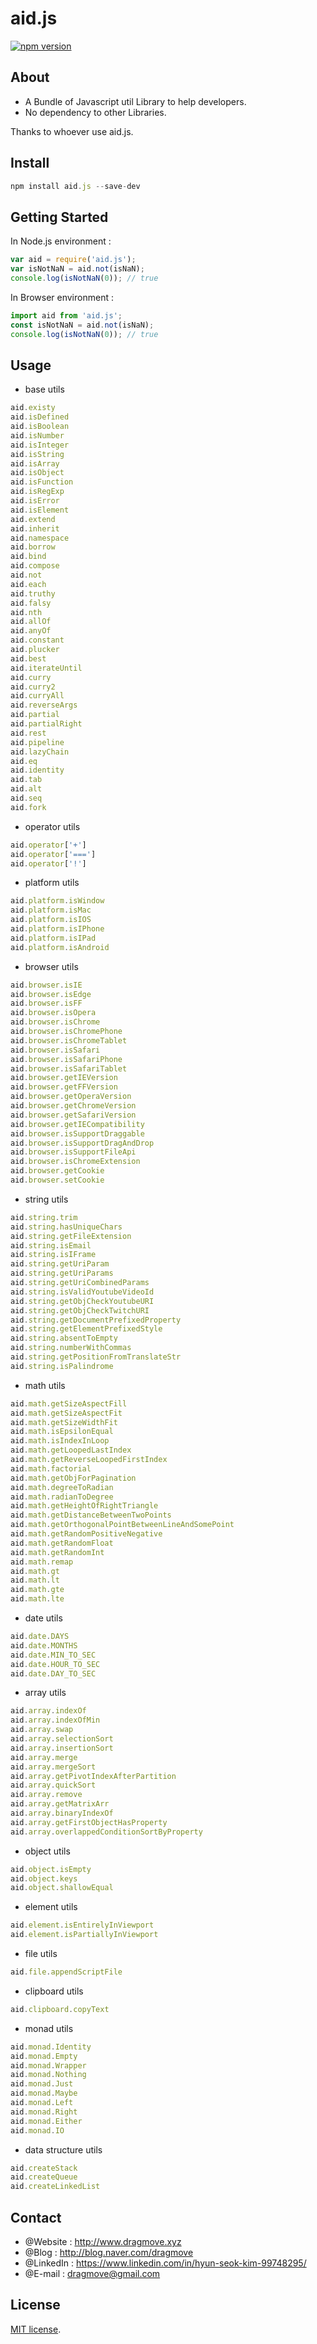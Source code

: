 # aid.js

[![npm version](https://badge.fury.io/js/aid.js.svg)](https://www.npmjs.com/package/aid.js)

## About

* A Bundle of Javascript util Library to help developers.
* No dependency to other Libraries.

Thanks to whoever use aid.js.

## Install

```javascript
npm install aid.js --save-dev
```

## Getting Started

In Node.js environment :

```javascript
var aid = require('aid.js');
var isNotNaN = aid.not(isNaN);
console.log(isNotNaN(0)); // true
```

In Browser environment :

```javascript
import aid from 'aid.js';
const isNotNaN = aid.not(isNaN);
console.log(isNotNaN(0)); // true
```

## Usage

* base utils

```javascript
aid.existy
aid.isDefined
aid.isBoolean
aid.isNumber
aid.isInteger
aid.isString
aid.isArray
aid.isObject
aid.isFunction
aid.isRegExp
aid.isError
aid.isElement
aid.extend
aid.inherit
aid.namespace
aid.borrow
aid.bind
aid.compose
aid.not
aid.each
aid.truthy
aid.falsy
aid.nth
aid.allOf
aid.anyOf
aid.constant
aid.plucker
aid.best
aid.iterateUntil
aid.curry
aid.curry2
aid.curryAll
aid.reverseArgs
aid.partial
aid.partialRight
aid.rest
aid.pipeline
aid.lazyChain
aid.eq
aid.identity
aid.tab
aid.alt
aid.seq
aid.fork
```

* operator utils

```javascript
aid.operator['+']
aid.operator['===']
aid.operator['!']
```

* platform utils

```javascript
aid.platform.isWindow
aid.platform.isMac
aid.platform.isIOS
aid.platform.isIPhone
aid.platform.isIPad
aid.platform.isAndroid
```

* browser utils

```javascript
aid.browser.isIE
aid.browser.isEdge
aid.browser.isFF
aid.browser.isOpera
aid.browser.isChrome
aid.browser.isChromePhone
aid.browser.isChromeTablet
aid.browser.isSafari
aid.browser.isSafariPhone
aid.browser.isSafariTablet
aid.browser.getIEVersion
aid.browser.getFFVersion
aid.browser.getOperaVersion
aid.browser.getChromeVersion
aid.browser.getSafariVersion
aid.browser.getIECompatibility
aid.browser.isSupportDraggable
aid.browser.isSupportDragAndDrop
aid.browser.isSupportFileApi
aid.browser.isChromeExtension
aid.browser.getCookie
aid.browser.setCookie
```

* string utils

```javascript
aid.string.trim
aid.string.hasUniqueChars
aid.string.getFileExtension
aid.string.isEmail
aid.string.isIFrame
aid.string.getUriParam
aid.string.getUriParams
aid.string.getUriCombinedParams
aid.string.isValidYoutubeVideoId
aid.string.getObjCheckYoutubeURI
aid.string.getObjCheckTwitchURI
aid.string.getDocumentPrefixedProperty
aid.string.getElementPrefixedStyle
aid.string.absentToEmpty
aid.string.numberWithCommas
aid.string.getPositionFromTranslateStr
aid.string.isPalindrome
```

* math utils

```javascript
aid.math.getSizeAspectFill
aid.math.getSizeAspectFit
aid.math.getSizeWidthFit
aid.math.isEpsilonEqual
aid.math.isIndexInLoop
aid.math.getLoopedLastIndex
aid.math.getReverseLoopedFirstIndex
aid.math.factorial
aid.math.getObjForPagination
aid.math.degreeToRadian
aid.math.radianToDegree
aid.math.getHeightOfRightTriangle
aid.math.getDistanceBetweenTwoPoints
aid.math.getOrthogonalPointBetweenLineAndSomePoint
aid.math.getRandomPositiveNegative
aid.math.getRandomFloat
aid.math.getRandomInt
aid.math.remap
aid.math.gt
aid.math.lt
aid.math.gte
aid.math.lte
```

* date utils

```javascript
aid.date.DAYS
aid.date.MONTHS
aid.date.MIN_TO_SEC
aid.date.HOUR_TO_SEC
aid.date.DAY_TO_SEC
```

* array utils

```javascript
aid.array.indexOf
aid.array.indexOfMin
aid.array.swap
aid.array.selectionSort
aid.array.insertionSort
aid.array.merge
aid.array.mergeSort
aid.array.getPivotIndexAfterPartition
aid.array.quickSort
aid.array.remove
aid.array.getMatrixArr
aid.array.binaryIndexOf
aid.array.getFirstObjectHasProperty
aid.array.overlappedConditionSortByProperty
```

* object utils

```javascript
aid.object.isEmpty
aid.object.keys
aid.object.shallowEqual
```

* element utils

```javascript
aid.element.isEntirelyInViewport
aid.element.isPartiallyInViewport
```

* file utils

```javascript
aid.file.appendScriptFile
```

* clipboard utils

```javascript
aid.clipboard.copyText
```

* monad utils

```javascript
aid.monad.Identity
aid.monad.Empty
aid.monad.Wrapper
aid.monad.Nothing
aid.monad.Just
aid.monad.Maybe
aid.monad.Left
aid.monad.Right
aid.monad.Either
aid.monad.IO
```

* data structure utils

```javascript
aid.createStack
aid.createQueue
aid.createLinkedList
```

## Contact

* @Website : http://www.dragmove.xyz
* @Blog : http://blog.naver.com/dragmove
* @LinkedIn : https://www.linkedin.com/in/hyun-seok-kim-99748295/
* @E-mail : dragmove@gmail.com

## License

[MIT license](http://danro.mit-license.org/).
